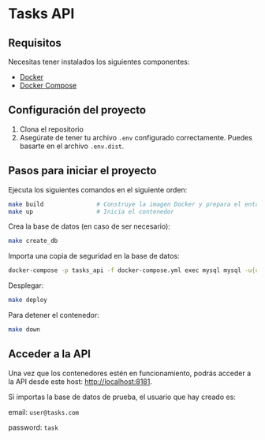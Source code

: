 
# Tasks API

## Requisitos

Necesitas tener instalados los siguientes componentes:

- [Docker](https://www.docker.com/get-started)
- [Docker Compose](https://docs.docker.com/compose/install/)

## Configuración del proyecto

1. Clona el repositorio
2. Asegúrate de tener tu archivo `.env` configurado correctamente. Puedes basarte en el archivo `.env.dist`.

## Pasos para iniciar el proyecto

Ejecuta los siguientes comandos en el siguiente orden:

```bash
make build               # Construye la imagen Docker y prepara el entorno
make up                  # Inicia el contenedor
```

Crea la base de datos (en caso de ser necesario):

```bash
make create_db
```

Importa una copia de seguridad en la base de datos:

```bash
docker-compose -p tasks_api -f docker-compose.yml exec mysql mysql -u{user_name} -p{user_password} {db_name} < {backup_filename}.sql
```

Desplegar:

```bash
make deploy
```

Para detener el contenedor:
  ```bash
  make down
  ```

## Acceder a la API

Una vez que los contenedores estén en funcionamiento, podrás acceder a la API desde este host: [http://localhost:8181](http://localhost:8181).

Si importas la base de datos de prueba, el usuario que hay creado es:

email: ``user@tasks.com``

password: ``task``



